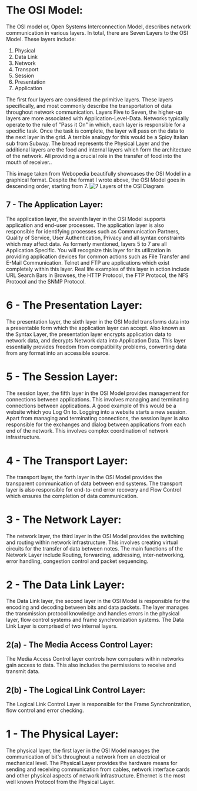 # The OSI Model:
The OSI model or, Open Systems Interconnection Model, describes network communication in various layers. In total, there are Seven Layers to the OSI Model. These layers include:

 1. Physical
 2. Data Link
 3. Network
 4. Transport
 5. Session
 6. Presentation
 7. Application

The first four layers are considered the primitive layers. These layers specifically, and most commonly describe the transportation of data throughout network communication. Layers Five to Seven, the higher-up layers are more associated with Application-Level-Data. Networks typically operate to the rule of "Pass it On" in which, each layer is responsible for a specific task. Once the task is complete, the layer will pass on the data to the next layer in the grid. A terrible analogy for this would be a Spicy Italian sub from Subway. The bread represents the Physical Layer and the additional layers are the food and internal layers which form the architecture of the network. All providing a crucial role in the transfer of food into the mouth of receiver..

This image taken from Webopedia beautifully showcases the OSI Model in a graphical format. 
Despite the format I wrote above, the OSI Model goes in descending order, starting from 7.
![7 Layers of the OSI Diagram](https://www.webopedia.com/imagesvr_ce/8023/7-layers-of-osi-icon.jpg)

## 7 - The Application Layer:
The application layer, the seventh layer in the OSI Model supports application and end-user processes. The application layer is also responsible for identifying processes such as Communication Partners, Quality of Service, User Authentication, Privacy and all syntax constraints which may affect data. As formerly mentioned, layers 5 to 7 are all Application Specific. You will recognize this layer for its utilization in providing application devices for common actions such as File Transfer and E-Mail Communication. Telnet and FTP are applications which exist completely within this layer. Real life examples of this layer in action include URL Search Bars in Browses, the HTTP Protocol, the FTP Protocol, the NFS Protocol and the SNMP Protocol. 

# 6 - The Presentation Layer:
The presentation layer, the sixth layer in the OSI Model transforms data into a presentable form which the application layer can accept. Also known as the Syntax Layer, the presentation layer encrypts application data to network data, and decrypts Network data into Application Data. This layer essentially provides freedom from compatibility problems, converting data from any format into an accessible source.

# 5 - The Session Layer:
The session layer, the fifth layer in the OSI Model provides management for connections between applications. This involves managing and terminating connections between applications. A good example of this would be a website which you Log On to. Logging into a website starts a new session. Apart from managing and terminating connections, the session layer is also responsible for the exchanges and dialog between applications from each end of the network. This involves complex coordination of network infrastructure. 

# 4 - The Transport Layer:
The transport layer, the forth layer in the OSI Model provides the transparent communication of data between end systems. The transport layer is also responsible for end-to-end error recovery and Flow Control which ensures the completion of data communication.

# 3 - The Network Layer:
The network layer, the third layer in the OSI Model provides the switching and routing within network infrastructure. This involves creating virtual circuits for the transfer of data between notes. The main functions of the Network Layer include Routing, forwarding, addressing, inter-networking, error handling, congestion control and packet sequencing.

# 2 - The Data Link Layer:
The Data Link layer, the second layer in the OSI Model is responsible for the encoding and decoding between bits and data packets. The layer manages the transmission protocol knowledge and handles errors in the physical layer, flow control systems and frame synchronization systems. The Data Link Layer is comprised of two internal layers.
## 2(a) - The Media Access Control Layer:
The Media Access Control layer controls how computers within networks gain access to data. This also includes the permissions to receive and transmit data.
## 2(b) - The Logical Link Control Layer:
The Logical Link Control Layer is responsible for the Frame Synchronization, flow control and error checking. 

# 1 - The Physical Layer:
The physical layer, the first layer in the OSI Model manages the communication of bit's throughout a network from an electrical or mechanical level. The Physical Layer provides the hardware means for sending and receiving communication from cables, network interface cards and other physical aspects of network infrastructure. Ethernet is the most well known Protocol from the Physical Layer.
